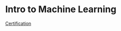 # Intro to Machine Learning

[Certification](https://www.kaggle.com/learn/certification/dec1costello/intro-to-machine-learning) 
